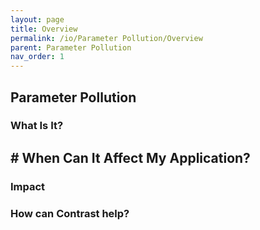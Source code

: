 ```yaml
---
layout: page
title: Overview
permalink: /io/Parameter Pollution/Overview
parent: Parameter Pollution
nav_order: 1
---
```


## Parameter Pollution

### What Is It?





## # When Can It Affect My Application?





### Impact


### How can Contrast help?



